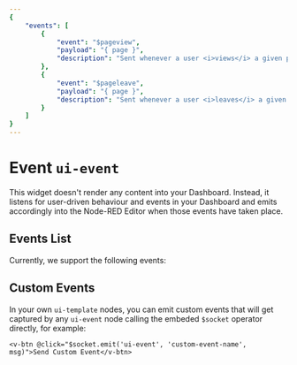 ```yaml
---
{
    "events": [
        {
            "event": "$pageview",
            "payload": "{ page }",
            "description": "Sent whenever a user <i>views</i> a given page on the Dashboard"
        },
        {
            "event": "$pageleave",
            "payload": "{ page }",
            "description": "Sent whenever a user <i>leaves</i> a given page on the Dashboard"
        }
    ]
}
---
```


<script setup>
    import EventsList from '../../components/EventsList.vue'
</script>

# Event `ui-event`

This widget doesn't render any content into your Dashboard. Instead, it listens for user-driven behaviour and events in your Dashboard and emits accordingly into the Node-RED Editor when those events have taken place.

## Events List

Currently, we support the following events:

<EventsList />

## Custom Events

In your own `ui-template` nodes, you can emit custom events that will get captured by any `ui-event` node calling the embeded `$socket` operator directly, for example:

```vue
<v-btn @click="$socket.emit('ui-event', 'custom-event-name', msg)">Send Custom Event</v-btn>
```